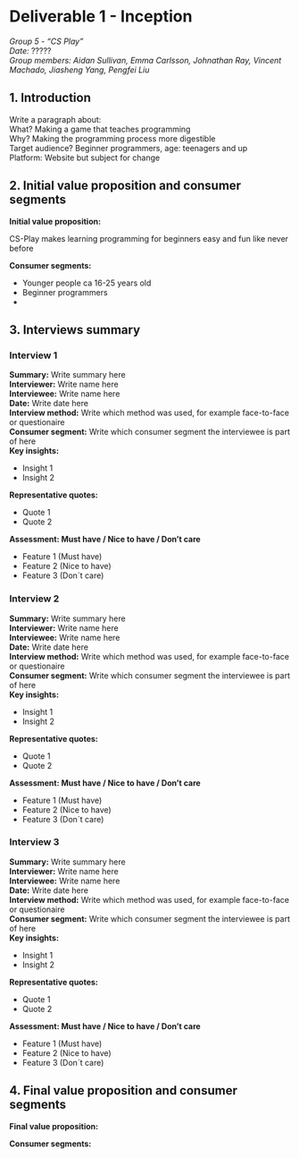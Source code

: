 # Deliverable 1 - Inception

*Group 5 - “CS Play”*   
*Date:* ?????   
*Group members: Aidan Sullivan, Emma Carlsson, Johnathan Ray, Vincent Machado, Jiasheng Yang, Pengfei Liu*  

## 1. Introduction
Write a paragraph about:  
What? Making a game that teaches programming  
Why? Making the programming process more digestible   
Target audience? Beginner programmers, age: teenagers and up  
Platform: Website but subject for change

## 2. Initial value proposition and consumer segments

**Initial value proposition:** 

CS-Play makes learning programming for beginners easy and fun like never before


**Consumer segments:** 
* Younger people ca 16-25 years old
* Beginner programmers
* 

## 3. Interviews summary

### Interview 1
**Summary:** Write summary here   
**Interviewer:** Write name here  
**Interviewee:** Write name here  
**Date:** Write date here   
**Interview method:** Write which method was used, for example face-to-face or questionaire   
**Consumer segment:** Write which consumer segment the interviewee is part of here  
**Key insights:** 
* Insight 1
* Insight 2

**Representative quotes:**
* Quote 1
* Quote 2

**Assessment: Must have / Nice to have / Don’t care**
* Feature 1 (Must have)
* Feature 2 (Nice to have)
* Feature 3 (Don´t care)



### Interview 2
**Summary:** Write summary here   
**Interviewer:** Write name here  
**Interviewee:** Write name here  
**Date:** Write date here   
**Interview method:** Write which method was used, for example face-to-face or questionaire   
**Consumer segment:** Write which consumer segment the interviewee is part of here  
**Key insights:** 
* Insight 1
* Insight 2

**Representative quotes:** 
* Quote 1
* Quote 2

**Assessment: Must have / Nice to have / Don’t care** 
* Feature 1 (Must have)
* Feature 2 (Nice to have)
* Feature 3 (Don´t care)



### Interview 3
**Summary:** Write summary here   
**Interviewer:** Write name here  
**Interviewee:** Write name here  
**Date:** Write date here   
**Interview method:** Write which method was used, for example face-to-face or questionaire   
**Consumer segment:** Write which consumer segment the interviewee is part of here  
**Key insights:** 
* Insight 1
* Insight 2

**Representative quotes:** 
* Quote 1
* Quote 2

**Assessment: Must have / Nice to have / Don’t care** 
* Feature 1 (Must have)
* Feature 2 (Nice to have)
* Feature 3 (Don´t care)



## 4. Final value proposition and consumer segments
**Final value proposition:** 

**Consumer segments:** 

